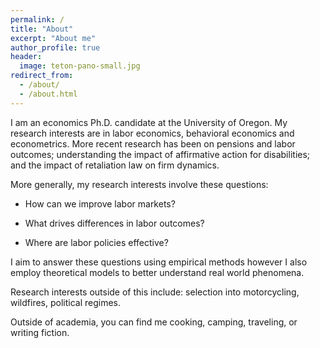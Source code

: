 ```yaml
---
permalink: /
title: "About"
excerpt: "About me"
author_profile: true
header:
  image: teton-pano-small.jpg
redirect_from: 
  - /about/
  - /about.html
---
```


I am an economics Ph.D. candidate at the University of Oregon. My research interests are in labor economics, behavioral economics and econometrics. More recent research has been on pensions and labor outcomes; understanding the impact of affirmative action for disabilities; and the impact of retaliation law on firm dynamics. 

More generally, my research interests involve these questions:

  - How can we improve labor markets?

  - What drives differences in labor outcomes?

  - Where are labor policies effective?

I aim to answer these questions using empirical methods however I also employ theoretical models to better understand real world phenomena.

Research interests outside of this include: selection into motorcycling, wildfires, political regimes.

Outside of academia, you can find me cooking, camping, traveling, or writing fiction.

